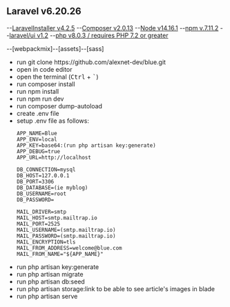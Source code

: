 ## Laravel v6.20.26
--[LaravelInstaller v4.2.5]()
--[Composer v2.0.13]()
--[Node v14.16.1]()
--[npm v.7.11.2]()
--[laravel/ui v1.2]()
--[php v8.0.3 / requires PHP 7.2 or greater]()

--[webpackmix]--[assets]--[sass]

<ul>
<li>run git clone https://github.com/alexnet-dev/blue.git</li>
<li>open in code editor</li> 
<li>open the terminal (<kbd>Ctrl</kbd> + <kbd>`</kbd>)</li> 
<li>run composer install</li> 
<li>run npm install</li> 
<li>run npm run dev</li>
<li>run composer dump-autoload</li>
<li>create .env file</li>
<li>setup .env file as follows:</li>

    APP_NAME=Blue
    APP_ENV=local
    APP_KEY=base64:(run php artisan key:generate)
    APP_DEBUG=true
    APP_URL=http://localhost

    DB_CONNECTION=mysql
    DB_HOST=127.0.0.1
    DB_PORT=3306
    DB_DATABASE=(ie myblog)
    DB_USERNAME=root
    DB_PASSWORD=

    MAIL_DRIVER=smtp
    MAIL_HOST=smtp.mailtrap.io
    MAIL_PORT=2525
    MAIL_USERNAME=(smtp.mailtrap.io)
    MAIL_PASSWORD=(smtp.mailtrap.io)
    MAIL_ENCRYPTION=tls
    MAIL_FROM_ADDRESS=welcome@blue.com
    MAIL_FROM_NAME="${APP_NAME}"

<li>run php artisan key:generate</li>
<li>run php artisan migrate</li>
<li>run php artisan db:seed</li>
<li>run php artisan storage:link to be able to see article's images in blade</li>
<li>run php artisan serve</li>
</ul>